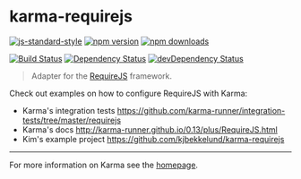 # karma-requirejs

[![js-standard-style](https://img.shields.io/badge/code%20style-standard-brightgreen.svg?style=flat-square)](https://github.com/karma-runner/karma-requirejs)
 [![npm version](https://img.shields.io/npm/v/karma-requirejs.svg?style=flat-square)](https://www.npmjs.com/package/karma-requirejs) [![npm downloads](https://img.shields.io/npm/dm/karma-requirejs.svg?style=flat-square)](https://www.npmjs.com/package/karma-requirejs)

[![Build Status](https://img.shields.io/travis/karma-runner/karma-requirejs/master.svg?style=flat-square)](https://travis-ci.org/karma-runner/karma-requirejs) [![Dependency Status](https://img.shields.io/david/karma-runner/karma-requirejs.svg?style=flat-square)](https://david-dm.org/karma-runner/karma-requirejs) [![devDependency Status](https://img.shields.io/david/dev/karma-runner/karma-requirejs.svg?style=flat-square)](https://david-dm.org/karma-runner/karma-requirejs#info=devDependencies)

> Adapter for the [RequireJS](http://requirejs.org/) framework.

Check out examples on how to configure RequireJS with Karma:
- Karma's integration tests https://github.com/karma-runner/integration-tests/tree/master/requirejs
- Karma's docs http://karma-runner.github.io/0.13/plus/RequireJS.html
- Kim's example project https://github.com/kjbekkelund/karma-requirejs


----

For more information on Karma see the [homepage].


[homepage]: http://karma-runner.github.io/
